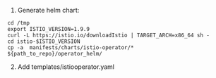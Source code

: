 1. Generate helm chart:
```
cd /tmp
export ISTIO_VERSION=1.9.9
curl -L https://istio.io/downloadIstio | TARGET_ARCH=x86_64 sh -
cd istio-$ISTIO_VERSION
cp -a  manifests/charts/istio-operator/* ${path_to_repo}/operator_helm/
```
2. Add templates/istiooperator.yaml
